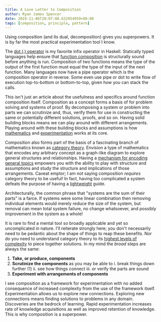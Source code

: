 ```yaml
---
title: A Love Letter to Composition
author: Ryan James Spencer
date: 2019-11-06T20:07:08.632954959+00:00
tags: [composition, principle, pattern]
---
```


Using composition (and its dual, decomposition) gives you superpowers. It is by
far the most practical experimentation tool I know.

The [dot (.)
operator](http://hackage.haskell.org/package/base-4.12.0.0/docs/Data-Function.html#v:.)
is my favorite infix operator in Haskell. Statically typed languages help ensure
that [function composition](https://en.wikipedia.org/wiki/Function_composition)
is structurally sound before anything is run. Composition of two functions means
the type of the output of the first function must equal the type of the input of
the next function. Many languages now have a pipe operator which is the
composition operator in reverse. Some even use pipe or dot to write flow of
execution top-to-bottom or bottom-to-top, given how you can stack the calls.

This isn't just an article about the usefulness and specifics around function
composition itself. Composition as a concept forms a basis of for problem
solving and systems of proof. By decomposing a system or problem into parts we
can scrutinize and, thus, verify them for use in constructing the same or
potentially different solutions, proofs, and so on. Having solid building blocks
means we can play around with different arrangements. Playing around with these
building blocks and assumptions is how
[mathematics](https://www.goodreads.com/book/show/192221.How_to_Solve_It) and
[experimentation](https://www.justanotherdot.com/posts/may-you-be-the-author-of-two-to-the-n-programs.html)
works at its core.

Composition also forms part of the basis of a fascinating branch of mathematics
known as [category theory](https://github.com/hmemcpy/milewski-ctfp-pdf).
Envision a type of mathematics that encodes any arbitrary concept as a
graph-like diagram to explore general structures and relationships. Having a
[mechanism for encoding general
topics](https://rs.io/why-category-theory-matters/) empowers you with the
ability to play with structure and assumptions and study the structure and
implications of those arrangements. Caveat emptor; I am not saying composition
_requires_ category theory to be useful! In fact, having too complicated a
system defeats the purpose of having a
[lightweight](https://www.justanotherdot.com/posts/lightweight-is-beautiful.html)
guide.

Architecturally, the common phrase that "systems are the sum of their parts" is
a farce. If systems were some linear combination then removing individual
elements would merely reduce the size of the system, but removal can mean total
system failure, no change whatsoever, and possibly improvement in the system as
a whole!

It is rare to find a mental tool so broadly applicable and yet so uncomplicated
in nature. I'll reiterate strongly here; you don't necessarily need to be
pedantic about the shape of things to reap these benefits. Nor do you need to
understand category theory to its [highest levels of
complexity](http://eugeniacheng.com/wp-content/uploads/2017/02/cheng-lauda-guidebook.pdf)
to piece together solutions. In my mind the _broad_ steps are always the same:

1. **Take, or produce, components**
2. **Scrutinize the components** as you may be able to
    i. break things down further (1)
    ii. see how things connect
    iii. or verify the parts are sound
3. **Experiment with arrangements of components**

I see composition as a framework for experimentation with no added consequence
of increased complexity from the use of the framework itself. Experimentation
allows us to explore new connections. Exploring new connections means finding
solutions to problems in any domain. Discoveries are the bedrock of learning.
Rapid experimentation increases rate of knowledge acquisitions as well as
improved retention of knowledge. This is why composition is a superpower.

